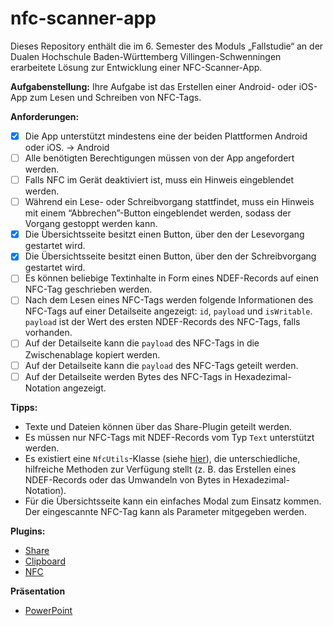 # nfc-scanner-app

Dieses Repository enthält die im 6. Semester des Moduls „Fallstudie“ an der Dualen Hochschule Baden-Württemberg Villingen-Schwenningen erarbeitete Lösung zur Entwicklung einer NFC-Scanner-App.

**Aufgabenstellung:** Ihre Aufgabe ist das Erstellen einer Android- oder iOS-App zum Lesen und Schreiben von NFC-Tags.

**Anforderungen:**  
- [X]  Die App unterstützt mindestens eine der beiden Plattformen Android oder iOS. &rarr; Android
- [ ]  Alle benötigten Berechtigungen müssen von der App angefordert werden.
- [ ]  Falls NFC im Gerät deaktiviert ist, muss ein Hinweis eingeblendet werden.
- [ ]  Während ein Lese- oder Schreibvorgang stattfindet, muss ein Hinweis mit einem “Abbrechen”-Button eingeblendet werden, sodass der Vorgang gestoppt werden kann.
- [X]  Die Übersichtsseite besitzt einen Button, über den der Lesevorgang gestartet wird.
- [X]  Die Übersichtsseite besitzt einen Button, über den der Schreibvorgang gestartet wird.
- [ ]  Es können beliebige Textinhalte in Form eines NDEF-Records auf einen NFC-Tag geschrieben werden.
- [ ]  Nach dem Lesen eines NFC-Tags werden folgende Informationen des NFC-Tags auf einer Detailseite angezeigt: `id`, `payload` und `isWritable`. `payload` ist der Wert des ersten NDEF-Records des NFC-Tags, falls vorhanden.
- [ ]  Auf der Detailseite kann die `payload` des NFC-Tags in die Zwischenablage kopiert werden.
- [ ]  Auf der Detailseite kann die `payload` des NFC-Tags geteilt werden.
- [ ]  Auf der Detailseite werden Bytes des NFC-Tags in Hexadezimal-Notation angezeigt.

**Tipps:**
- Texte und Dateien können über das Share-Plugin geteilt werden.
- Es müssen nur NFC-Tags mit NDEF-Records vom Typ `Text` unterstützt werden.
- Es existiert eine `NfcUtils`-Klasse (siehe [hier](https://capawesome.io/plugins/nfc/#utils)), die unterschiedliche, hilfreiche Methoden zur Verfügung stellt (z. B. das Erstellen eines NDEF-Records oder das Umwandeln von Bytes in Hexadezimal-Notation).
- Für die Übersichtsseite kann ein einfaches Modal zum Einsatz kommen. Der eingescannte NFC-Tag kann als Parameter mitgegeben werden.

**Plugins:**
- [Share](https://capacitorjs.com/docs/apis/share)
- [Clipboard](https://capacitorjs.com/docs/apis/clipboard)
- [NFC](https://capawesome.io/plugins/nfc/)

**Präsentation**
- [PowerPoint]()



